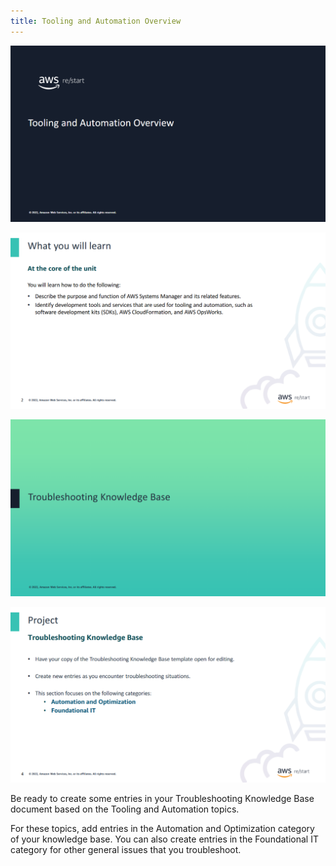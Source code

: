 ```yaml
---
title: Tooling and Automation Overview
---
```

![Intro](../../../assets/tooling_automation/overview/intro.png)

![What you will learn](../../../assets/tooling_automation/overview/targets.png)

![Troubleshooting Knowledge Base](../../../assets/tooling_automation/overview/troubleshooting_knowledge_base.png)

![Project](../../../assets/tooling_automation/overview/project.png)

Be ready to create some entries in your Troubleshooting Knowledge Base document based on the Tooling and Automation topics.

For these topics, add entries in the Automation and Optimization category of your knowledge base. You can also create entries in the Foundational IT category for other general issues that you troubleshoot.
